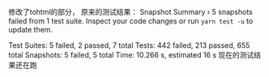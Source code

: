 修改了tohtml的部分，
原来的测试结果：
Snapshot Summary
 › 5 snapshots failed from 1 test suite. Inspect your code changes or run `yarn test -u` to update them.

Test Suites: 5 failed, 2 passed, 7 total
Tests:       442 failed, 213 passed, 655 total
Snapshots:   5 failed, 5 total
Time:        10.266 s, estimated 16 s
现在的测试结果还在跑